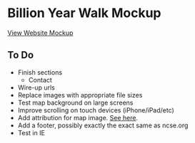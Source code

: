 # Billion Year Walk Mockup

[View Website Mockup](http://lab43.github.io/ncse-byw/)

## To Do

* Finish sections
  * Contact
* Wire-up urls
* Replace images with appropriate file sizes
* Test map background on large screens
* Improve scrolling on touch devices (iPhone/iPad/etc)
* Add attribution for map image. [See here](http://maps.stamen.com).
* Add a footer, possibly exactly the exact same as ncse.org
* Test in IE
